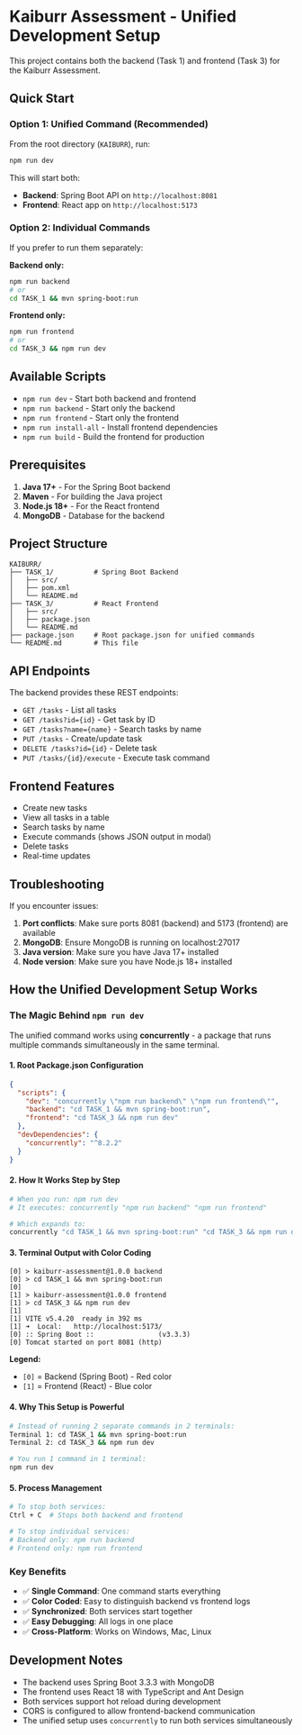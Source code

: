 # Kaiburr Assessment - Unified Development Setup

This project contains both the backend (Task 1) and frontend (Task 3) for the Kaiburr Assessment.

## Quick Start

### Option 1: Unified Command (Recommended)
From the root directory (`KAIBURR`), run:
```bash
npm run dev
```

This will start both:
- **Backend**: Spring Boot API on `http://localhost:8081`
- **Frontend**: React app on `http://localhost:5173`

### Option 2: Individual Commands
If you prefer to run them separately:

**Backend only:**
```bash
npm run backend
# or
cd TASK_1 && mvn spring-boot:run
```

**Frontend only:**
```bash
npm run frontend
# or
cd TASK_3 && npm run dev
```

## Available Scripts

- `npm run dev` - Start both backend and frontend
- `npm run backend` - Start only the backend
- `npm run frontend` - Start only the frontend
- `npm run install-all` - Install frontend dependencies
- `npm run build` - Build the frontend for production

## Prerequisites

1. **Java 17+** - For the Spring Boot backend
2. **Maven** - For building the Java project
3. **Node.js 18+** - For the React frontend
4. **MongoDB** - Database for the backend

## Project Structure

```
KAIBURR/
├── TASK_1/          # Spring Boot Backend
│   ├── src/
│   ├── pom.xml
│   └── README.md
├── TASK_3/          # React Frontend
│   ├── src/
│   ├── package.json
│   └── README.md
├── package.json     # Root package.json for unified commands
└── README.md        # This file
```

## API Endpoints

The backend provides these REST endpoints:

- `GET /tasks` - List all tasks
- `GET /tasks?id={id}` - Get task by ID
- `GET /tasks?name={name}` - Search tasks by name
- `PUT /tasks` - Create/update task
- `DELETE /tasks?id={id}` - Delete task
- `PUT /tasks/{id}/execute` - Execute task command

## Frontend Features

- Create new tasks
- View all tasks in a table
- Search tasks by name
- Execute commands (shows JSON output in modal)
- Delete tasks
- Real-time updates

## Troubleshooting

If you encounter issues:

1. **Port conflicts**: Make sure ports 8081 (backend) and 5173 (frontend) are available
2. **MongoDB**: Ensure MongoDB is running on localhost:27017
3. **Java version**: Make sure you have Java 17+ installed
4. **Node version**: Make sure you have Node.js 18+ installed

## How the Unified Development Setup Works

### The Magic Behind `npm run dev`

The unified command works using **concurrently** - a package that runs multiple commands simultaneously in the same terminal.

#### 1. Root Package.json Configuration
```json
{
  "scripts": {
    "dev": "concurrently \"npm run backend\" \"npm run frontend\"",
    "backend": "cd TASK_1 && mvn spring-boot:run",
    "frontend": "cd TASK_3 && npm run dev"
  },
  "devDependencies": {
    "concurrently": "^8.2.2"
  }
}
```

#### 2. How It Works Step by Step
```bash
# When you run: npm run dev
# It executes: concurrently "npm run backend" "npm run frontend"

# Which expands to:
concurrently "cd TASK_1 && mvn spring-boot:run" "cd TASK_3 && npm run dev"
```

#### 3. Terminal Output with Color Coding
```
[0] > kaiburr-assessment@1.0.0 backend
[0] > cd TASK_1 && mvn spring-boot:run
[0] 
[1] > kaiburr-assessment@1.0.0 frontend  
[1] > cd TASK_3 && npm run dev
[1] 
[1] VITE v5.4.20  ready in 392 ms
[1] ➜  Local:   http://localhost:5173/
[0] :: Spring Boot ::                (v3.3.3)
[0] Tomcat started on port 8081 (http)
```

**Legend:**
- `[0]` = Backend (Spring Boot) - Red color
- `[1]` = Frontend (React) - Blue color

#### 4. Why This Setup is Powerful
```bash
# Instead of running 2 separate commands in 2 terminals:
Terminal 1: cd TASK_1 && mvn spring-boot:run
Terminal 2: cd TASK_3 && npm run dev

# You run 1 command in 1 terminal:
npm run dev
```

#### 5. Process Management
```bash
# To stop both services:
Ctrl + C  # Stops both backend and frontend

# To stop individual services:
# Backend only: npm run backend
# Frontend only: npm run frontend
```

### Key Benefits
- ✅ **Single Command**: One command starts everything
- ✅ **Color Coded**: Easy to distinguish backend vs frontend logs
- ✅ **Synchronized**: Both services start together
- ✅ **Easy Debugging**: All logs in one place
- ✅ **Cross-Platform**: Works on Windows, Mac, Linux

## Development Notes

- The backend uses Spring Boot 3.3.3 with MongoDB
- The frontend uses React 18 with TypeScript and Ant Design
- Both services support hot reload during development
- CORS is configured to allow frontend-backend communication
- The unified setup uses `concurrently` to run both services simultaneously